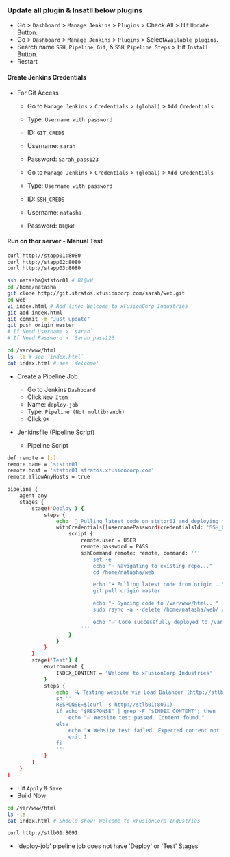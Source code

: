 ### Update all plugin & Insatll below plugins

- Go > `Dashboard` > `Manage Jenkins` > `Plugins` > Check All > Hit `Update` Button.
- Go > `Dashboard` > `Manage Jenkins` > `Plugins` > Select`Available plugins`.
- Search name `SSH`, `Pipeline`, `Git`, & `SSH Pipeline Steps` > Hit `Install` Button.
- Restart

#### Create Jenkins Credentials

- For Git Access
  - Go to `Manage Jenkins` > `Credentials` > `(global)` > `Add Credentials`
  - Type: `Username with password`
  - ID: `GIT_CREDS`
  - Username: `sarah`
  - Password: `Sarah_pass123`

  - Go to `Manage Jenkins` > `Credentials` > `(global)` > `Add Credentials`
  - Type: `Username with password`
  - ID: `SSH_CREDS`
  - Username: `natasha`
  - Password: `Bl@kW`

#### Run on thor server - Manual Test
```bash
curl http://stapp01:8080
curl http://stapp02:8080
curl http://stapp03:8080
```

```bash
ssh natasha@ststor01 # Bl@kW
cd /home/natasha
git clone http://git.stratos.xfusioncorp.com/sarah/web.git
cd web
vi index.html # Add line: Welcome to xFusionCorp Industries
git add index.html
git commit -m "Just update"
git push origin master
# If Need Username > `sarah`
# If Need Password > `Sarah_pass123`
```

```bash
cd /var/www/html
ls -la # see `index.html`
cat index.html # see 'Welcome'
```

- Create a Pipeline Job
  - Go to Jenkins `Dashboard`
  - Click `New Item`
  - Name: `deploy-job`
  - Type: `Pipeline (Not multibranch)`
  - Click `OK`

- Jenkinsfile (Pipeline Script)
  - Pipeline Script

```bash
def remote = [:]
remote.name = 'ststor01'
remote.host = 'ststor01.stratos.xfusioncorp.com'
remote.allowAnyHosts = true

pipeline {
    agent any
    stages {
        stage('Deploy') {
            steps {
                echo '🔄 Pulling latest code on ststor01 and deploying to /var/www/html...'
                withCredentials([usernamePassword(credentialsId: 'SSH_CREDS', usernameVariable: 'USER', passwordVariable: 'PASS')]) {
                    script {
                        remote.user = USER
                        remote.password = PASS
                        sshCommand remote: remote, command: '''
                            set -e
                            echo "➡️ Navigating to existing repo..."
                            cd /home/natasha/web

                            echo "➡️ Pulling latest code from origin..."
                            git pull origin master

                            echo "➡️ Syncing code to /var/www/html..."
                            sudo rsync -a --delete /home/natasha/web/ /var/www/html/

                            echo "✅ Code successfully deployed to /var/www/html"
                        '''
                    }
                }
            }
        }
        stage('Test') {
            environment {
                INDEX_CONTENT = 'Welcome to xFusionCorp Industries'
            }
            steps {
                echo '🔍 Testing website via Load Balancer (http://stlb01:8091)...'
                sh '''
                RESPONSE=$(curl -s http://stlb01:8091)
                if echo "$RESPONSE" | grep -F "$INDEX_CONTENT"; then
                    echo "✅ Website test passed. Content found."
                else
                    echo "❌ Website test failed. Expected content not found!"
                    exit 1
                fi
                '''
            }
        }
    }
}
```

- Hit `Apply` & `Save`
- Build Now

```bash
cd /var/www/html
ls -la
cat index.html # Should show: Welcome to xFusionCorp Industries
```

```bash
curl http://stlb01:8091
```

- 'deploy-job' pipeline job does not have 'Deploy' or 'Test' Stages

